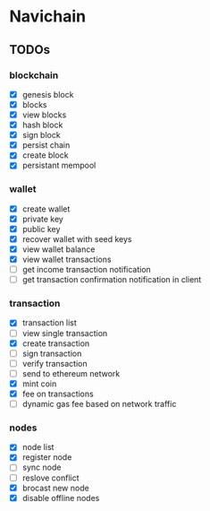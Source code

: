 # Navichain

## TODOs

### blockchain

- [x] genesis block
- [x] blocks
- [x] view blocks
- [x] hash block
- [x] sign block
- [x] persist chain
- [x] create block
- [x] persistant mempool

### wallet

- [x] create wallet
- [x] private key
- [x] public  key
- [x] recover wallet with seed keys
- [x] view wallet balance
- [x] view wallet transactions
- [ ] get income transaction notification
- [ ] get transaction confirmation notification in client

### transaction

- [x] transaction list
- [ ] view single transaction
- [x] create transaction
- [ ] sign transaction
- [ ] verify transaction
- [ ] send to ethereum network
- [x] mint coin
- [x] fee on transactions
- [ ] dynamic gas fee based on network traffic

### nodes

- [x] node list
- [x] register node
- [ ] sync node
- [ ] reslove conflict
- [x] brocast new node
- [x] disable offline nodes
